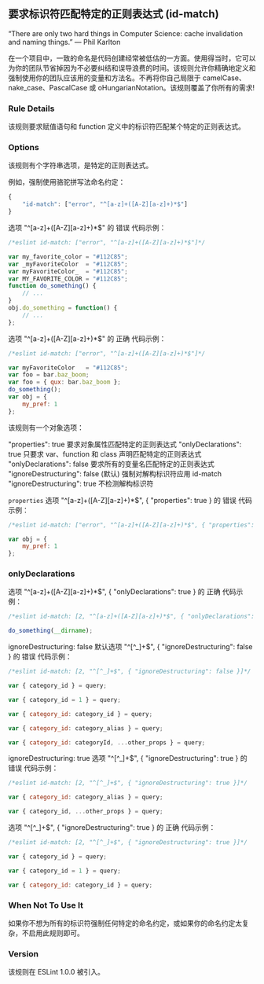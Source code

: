 ## 要求标识符匹配特定的正则表达式 (id-match)

“There are only two hard things in Computer Science: cache invalidation and naming things.” — Phil Karlton

在一个项目中，一致的命名是代码创建经常被低估的一方面。使用得当时，它可以为你的团队节省掉因为不必要纠结和误导浪费的时间。该规则允许你精确地定义和强制使用你的团队应该用的变量和方法名。不再将你自己局限于 camelCase、nake_case、PascalCase 或 oHungarianNotation。该规则覆盖了你所有的需求!

### Rule Details
该规则要求赋值语句和 function 定义中的标识符匹配某个特定的正则表达式。

### Options
该规则有个字符串选项，是特定的正则表达式。

例如，强制使用骆驼拼写法命名约定：
```js
{
    "id-match": ["error", "^[a-z]+([A-Z][a-z]+)*$"]
}
```

选项 "^[a-z]+([A-Z][a-z]+)*$" 的 错误 代码示例：
```js
/*eslint id-match: ["error", "^[a-z]+([A-Z][a-z]+)*$"]*/

var my_favorite_color = "#112C85";
var _myFavoriteColor  = "#112C85";
var myFavoriteColor_  = "#112C85";
var MY_FAVORITE_COLOR = "#112C85";
function do_something() {
    // ...
}
obj.do_something = function() {
    // ...
};
```

选项 "^[a-z]+([A-Z][a-z]+)*$" 的 正确 代码示例：
```js
/*eslint id-match: ["error", "^[a-z]+([A-Z][a-z]+)*$"]*/

var myFavoriteColor   = "#112C85";
var foo = bar.baz_boom;
var foo = { qux: bar.baz_boom };
do_something();
var obj = {
    my_pref: 1
};
```

该规则有一个对象选项：

"properties": true 要求对象属性匹配特定的正则表达式
"onlyDeclarations": true 只要求 var、function 和 class 声明匹配特定的正则表达式
"onlyDeclarations": false 要求所有的变量名匹配特定的正则表达式
"ignoreDestructuring": false (默认) 强制对解构标识符应用 id-match
"ignoreDestructuring": true 不检测解构标识符

```properties```
选项 "^[a-z]+([A-Z][a-z]+)*$", { "properties": true } 的 错误 代码示例：
```js
/*eslint id-match: ["error", "^[a-z]+([A-Z][a-z]+)*$", { "properties": true }]*/

var obj = {
    my_pref: 1
};
```

### onlyDeclarations
选项 "^[a-z]+([A-Z][a-z]+)*$", { "onlyDeclarations": true } 的 正确 代码示例：
```js
/*eslint id-match: [2, "^[a-z]+([A-Z][a-z]+)*$", { "onlyDeclarations": true }]*/

do_something(__dirname);
```

ignoreDestructuring: false
默认选项 "^[^_]+$", { "ignoreDestructuring": false } 的 错误 代码示例：
```js
/*eslint id-match: [2, "^[^_]+$", { "ignoreDestructuring": false }]*/

var { category_id } = query;

var { category_id = 1 } = query;

var { category_id: category_id } = query;

var { category_id: category_alias } = query;

var { category_id: categoryId, ...other_props } = query;
```

ignoreDestructuring: true
选项 "^[^_]+$", { "ignoreDestructuring": true } 的 错误 代码示例：
```js
/*eslint id-match: [2, "^[^_]+$", { "ignoreDestructuring": true }]*/

var { category_id: category_alias } = query;

var { category_id, ...other_props } = query;
```

选项 "^[^_]+$", { "ignoreDestructuring": true } 的 正确 代码示例：
```js
/*eslint id-match: [2, "^[^_]+$", { "ignoreDestructuring": true }]*/

var { category_id } = query;

var { category_id = 1 } = query;

var { category_id: category_id } = query;
```

### When Not To Use It
如果你不想为所有的标识符强制任何特定的命名约定，或如果你的命名约定太复杂，不启用此规则即可。

### Version
该规则在 ESLint 1.0.0 被引入。
